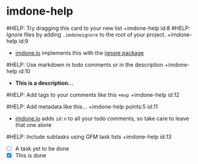 imdone-help
====
#HELP: Try dragging this card to your new list +imdone-help id:8
#HELP: Ignore files by adding `.imdoneignore` to the root of your project. +imdone-help id:9
- [imdone.io](https://imdone.io) implements this with the [ignore package](https://www.npmjs.com/package/ignore)

#HELP: Use markdown in todo comments or in the description +imdone-help id:10
- **This is a description...**

#HELP: Add tags to your comments like this `+mvp` +imdone-help id:12

#HELP: Add metadata like this... +imdone-help points:5 id:11
- [imdone.io](https://imdone.io) adds `id:n` to all your todo comments, so take care to leave that one alone

#HELP: Include subtasks using GFM task lists +imdone-help id:13
- [ ] A task yet to be done
- [x] This is done
